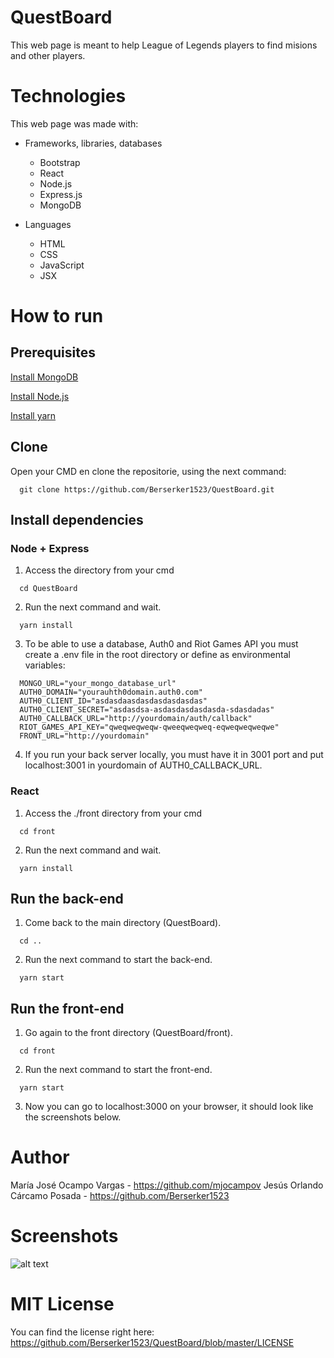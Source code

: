 # QuestBoard
This web page is meant to help League of Legends players to find misions and other players.
# Technologies
This web page was made with:
* Frameworks, libraries, databases
  * Bootstrap
  * React
  * Node.js
  * Express.js
  * MongoDB
  
* Languages
  * HTML 
  * CSS 
  * JavaScript
  * JSX
# How to run
## Prerequisites
[Install MongoDB](https://docs.mongodb.com/manual/installation/)

[Install Node.js](https://nodejs.org/es/download/)

[Install yarn](https://yarnpkg.com/es-ES/docs/install)

## Clone
Open your CMD en clone the repositorie, using the next command:
```
  git clone https://github.com/Berserker1523/QuestBoard.git 
```

## Install dependencies
### Node + Express
1. Access the directory from your cmd
```
  cd QuestBoard
```
2. Run the next command and wait.
```
  yarn install
```
3. To be able to use a database, Auth0 and Riot Games API you must create a .env file in the root directory or define as environmental variables: 
```
  MONGO_URL="your_mongo_database_url"
  AUTH0_DOMAIN="yourauhth0domain.auth0.com"
  AUTH0_CLIENT_ID="asdasdaasdasdasdasdasdas"
  AUTH0_CLIENT_SECRET="asdasdsa-asdasdasdasdasda-sdasdadas"
  AUTH0_CALLBACK_URL="http://yourdomain/auth/callback"
  RIOT_GAMES_API_KEY="qweqweqweqw-qweeqweqweq-eqweqweqweqwe"
  FRONT_URL="http://yourdomain"
```
4. If you run your back server locally, you must have it in 3001 port and put localhost:3001 in yourdomain of AUTH0_CALLBACK_URL.

### React
1. Access the ./front directory from your cmd
```
  cd front
```
2. Run the next command and wait.
```
  yarn install
```

## Run the back-end
1. Come back to the main directory (QuestBoard).
```
  cd ..
```
2. Run the next command to start the back-end.
```
  yarn start
```

## Run the front-end
1. Go again to the front directory (QuestBoard/front).
```
  cd front
```
2. Run the next command to start the front-end.
```
  yarn start
```
3. Now you can go to localhost:3000 on your browser, it should look like the screenshots below.

# Author
María José Ocampo Vargas - https://github.com/mjocampov
Jesús Orlando Cárcamo Posada - https://github.com/Berserker1523
# Screenshots
![alt text](https://i.imgur.com/dP8Hihp.png)
# MIT License
You can find the license right here: https://github.com/Berserker1523/QuestBoard/blob/master/LICENSE

